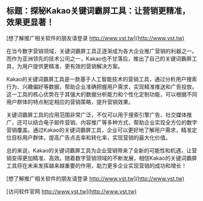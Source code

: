 ## **标题：探秘Kakao关键词霸屏工具：让营销更精准，效果更显著！**

[想了解推广相关软件的朋友请登录 http://www.vst.tw](http://www.vst.tw)

在当今数字营销领域，关键词霸屏工具正逐渐成为各大企业推广营销的利器之一。而作为亚洲领先的技术公司之一，Kakao也不甘落后，推出了自己的关键词霸屏工具，为用户提供更精准、更有效的营销解决方案。

Kakao的关键词霸屏工具是一款基于人工智能技术的营销工具，通过分析用户搜索行为、兴趣偏好等数据，帮助企业准确把握用户需求，实现精准推送和广告投放。这一工具的核心优势在于其强大的数据分析能力和个性化定制功能，可以根据不同用户群体的特点制定相应的营销策略，提升营销效果。

关键词霸屏工具的应用范围非常广泛，不仅可以用于搜索引擎广告、社交媒体推广，还可以结合电子邮件营销、内容推广等多种方式，帮助企业实现全方位的数字营销覆盖。通过Kakao的关键词霸屏工具，企业可以更好地了解用户需求，精准定位目标用户群体，提高广告点击率和转化率，实现营销的最大化价值。

总的来说，Kakao的关键词霸屏工具为企业营销带来了全新的可能性和机遇，让营销变得更加精准、高效。随着数字营销领域的不断发展，相信Kakao的关键词霸屏工具将在未来发挥越来越重要的作用，助力更多企业实现营销的成功和增长！

[想了解推广相关软件的朋友请登录 http://www.vst.tw](http://www.vst.tw)


[访问软件官网 http://www.vst.tw](http://www.vst.tw)
